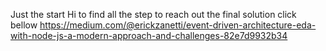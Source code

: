 Just the start
Hi to find all the step to reach out the final solution 
click bellow 
https://medium.com/@erickzanetti/event-driven-architecture-eda-with-node-js-a-modern-approach-and-challenges-82e7d9932b34
